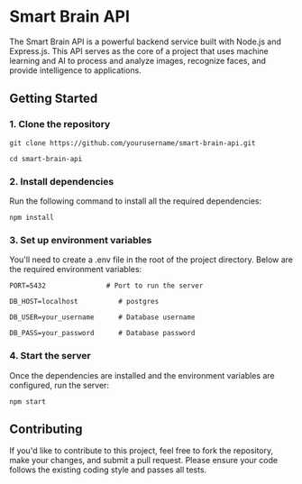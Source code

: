 # Smart Brain API

The Smart Brain API is a powerful backend service built with Node.js and Express.js. This API serves as the core of a project that uses machine learning and AI to process and analyze images, recognize faces, and provide intelligence to applications.

## Getting Started

### 1. Clone the repository

```console
git clone https://github.com/yourusername/smart-brain-api.git
```

```console
cd smart-brain-api
```

### 2. Install dependencies

Run the following command to install all the required dependencies:

```console
npm install
```

### 3. Set up environment variables

You'll need to create a .env file in the root of the project directory. Below are the required environment variables:

```console
PORT=5432               # Port to run the server

DB_HOST=localhost          # postgres

DB_USER=your_username      # Database username

DB_PASS=your_password      # Database password
```


### 4. Start the server

Once the dependencies are installed and the environment variables are configured, run the server:

```console
npm start
```

## Contributing

If you'd like to contribute to this project, feel free to fork the repository, make your changes, and submit a pull request. Please ensure your code follows the existing coding style and passes all tests.
